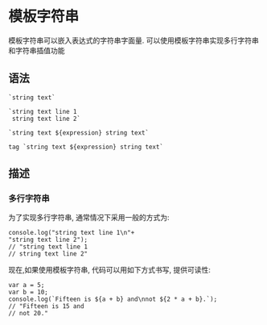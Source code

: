 # 模板字符串

模板字符串可以嵌入表达式的字符串字面量. 可以使用模板字符串实现多行字符串和字符串插值功能

## 语法

```
`string text`

`string text line 1
 string text line 2`

`string text ${expression} string text`

tag `string text ${expression} string text`
```

## 描述


### 多行字符串

为了实现多行字符串, 通常情况下采用一般的方式为:

```
console.log("string text line 1\n"+
"string text line 2");
// "string text line 1
// string text line 2"
```

现在,如果使用模板字符串, 代码可以用如下方式书写, 提供可读性:

```
var a = 5;
var b = 10;
console.log(`Fifteen is ${a + b} and\nnot ${2 * a + b}.`);
// "Fifteen is 15 and
// not 20."
```